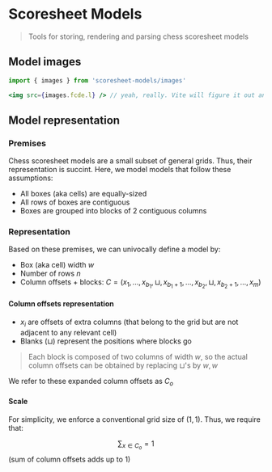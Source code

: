 # Scoresheet Models

> Tools for storing, rendering and parsing chess scoresheet models

## Model images

```jsx
import { images } from 'scoresheet-models/images'

<img src={images.fcde.l} /> // yeah, really. Vite will figure it out and include it inside assets
```

## Model representation

### Premises

Chess scoresheet models are a small subset of general grids. Thus, their representation is succint. Here, we model models that follow these assumptions:

- All boxes (aka cells) are equally-sized
- All rows of boxes are contiguous
- Boxes are grouped into blocks of 2 contiguous columns

### Representation

Based on these premises, we can univocally define a model by:

- Box (aka cell) width $w$
- Number of rows $n$
- Column offsets + blocks: $C = (x_1,...,x_{b_1},\sqcup, x_{b_1+1}, ..., x_{b_2}, \sqcup, x_{b_2+1}, ..., x_m)$

#### Column offsets representation
- $x_i$ are offsets of extra columns (that belong to the grid but are not adjacent to any relevant cell)
- Blanks ($\sqcup$) represent the positions where blocks go

> Each block is composed of two columns of width $w$, so the actual column offsets can be obtained by replacing $\sqcup$'s by $w, w$

We refer to these expanded column offsets as $C_o$

#### Scale

For simplicity, we enforce a conventional grid size of $(1, 1)$. Thus, we require that:

$$\sum_{x\in C_o} = 1$$
(sum of column offsets adds up to 1)